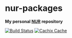 # nur-packages

**My personal [NUR](https://github.com/nix-community/NUR) repository**

[![Build Status](https://travis-ci.com/kalbasit/nur-packages.svg?branch=master)](https://travis-ci.com/kalbasit/nur-packages)
[![Cachix Cache](https://img.shields.io/badge/cachix-kalbasit-blue.svg)](https://kalbasit.cachix.org)
